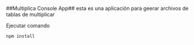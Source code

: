 ##Multiplica Console App##
esta es una aplicación para geerar archivos de tablas de multiplicar

Ejecutar comando

```
npm install

```